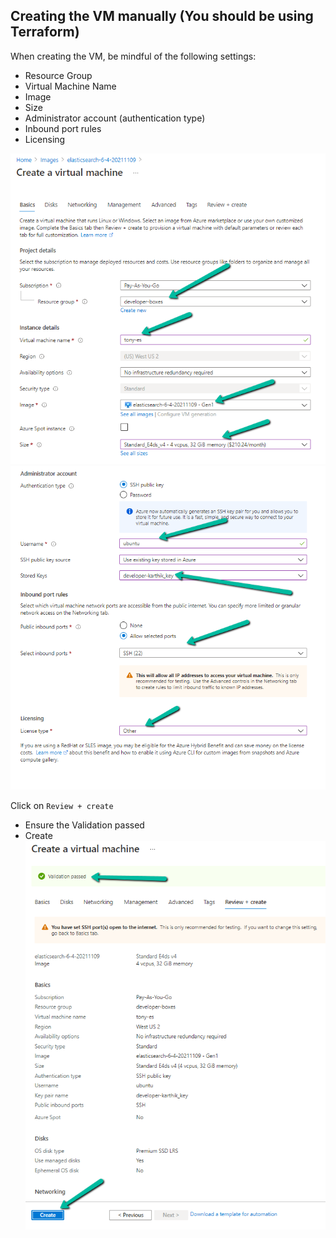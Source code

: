 ## Creating the VM manually (You should be using Terraform)
When creating the VM, be mindful of the following settings:

* Resource Group
* Virtual Machine Name
* Image
* Size
* Administrator account (authentication type)
* Inbound port rules
* Licensing

![es](./assets/es-21.png)
![es](./assets/es-22.png)

Click on `Review + create`
* Ensure the Validation passed
* Create
![es](./assets/es-23.png)